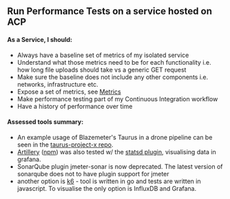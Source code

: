 ## Run Performance Tests on a service hosted on ACP

#### As a Service, I should:

- Always have a baseline set of metrics of my isolated service
- Understand what those metrics need to be for each functionality i.e. how long file uploads should take vs a generic GET request
- Make sure the baseline does not include any other components i.e. networks, infrastructure etc.
- Expose a set of metrics, see [Metrics](../services.md##metrics-monitoring)
- Make performance testing part of my Continuous Integration workflow
- Have a history of performance over time

#### Assessed tools summary:

- An example usage of Blazemeter's Taurus in a drone pipeline can be seen in the [taurus-project-x repo](https://github.com/UKHomeOffice/taurus-project-x).
- [Artillery](https://github.com/shoreditch-ops/artillery) ([npm](https://www.npmjs.com/package/artillery)) was also tested w/ the [statsd plugin](https://github.com/shoreditch-ops/artillery-plugin-statsd), visualising data in grafana.
- SonarQube plugin jmeter-sonar is now deprecated. The latest version of sonarqube does not to have plugin support for jmeter
- another option is [k6](https://docs.k6.io/docs) - tool is written in go and tests are written in javascript. To visualise the only option is InfluxDB and Grafana.
